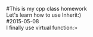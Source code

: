 #This is my cpp class homework  
Let's learn how to use Inherit:)  
#2015-05-08  
I finally use virtual function:>
